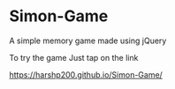 # Simon-Game
A simple memory game made using jQuery

To try the game Just tap on the link

https://harshp200.github.io/Simon-Game/
